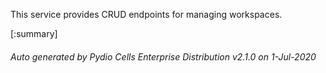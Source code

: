 






This service provides CRUD endpoints for managing workspaces.

[:summary]

###### Auto generated by Pydio Cells Enterprise Distribution v2.1.0 on 1-Jul-2020
